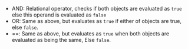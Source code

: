 - AND: Relational operator, checks if both objects are evaluated as `true` else this operand is evaluated as `false`
- OR: Same as above, but evaluates as `true` if either of objects are true, else `false`.
- ==: Same as above, but evaluates as `true` when both objects are evaluated as being the same, Else `false`.